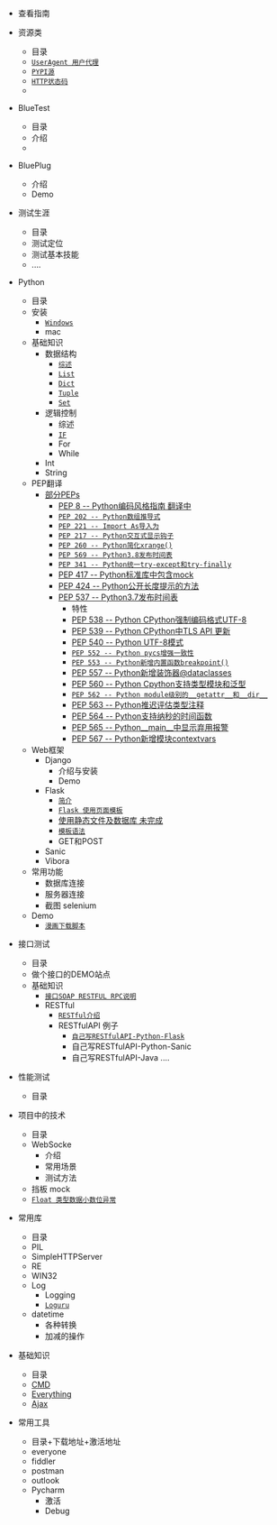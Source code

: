 + 查看指南

+ 资源类
    + 目录
    + [``UserAgent 用户代理``](https://github.com/liufeng3486/Documents/blob/master/HTTP/UserAgent.md)
    + [``PYPI源``](https://github.com/liufeng3486/Documents/blob/master/Python/%E8%B5%84%E6%BA%90/PYPI/PYPI%E6%9B%B4%E6%94%B9%E6%BA%90.md)
    + [``HTTP状态码``](https://github.com/liufeng3486/Documents/blob/master/HTTP/%E7%8A%B6%E6%80%81%E7%A0%81.md)
    +  
+ BlueTest
    + 目录
    + 介绍
    +
+ BluePlug
    + 介绍
    + Demo
+ 测试生涯
    + 目录
    + 测试定位
    + 测试基本技能
    + ....
+ Python
    + 目录
    +  安装 
        + [``Windows``](https://github.com/liufeng3486/Documents/blob/master/Python/python%E5%9F%BA%E7%A1%80/python%E5%AE%89%E8%A3%85.md)
        +  mac
    +  基础知识    
        + 数据结构
            + [``综述``](https://github.com/liufeng3486/Documents/blob/master/Python/python%E5%9F%BA%E7%A1%80/%E6%95%B0%E6%8D%AE%E7%BB%93%E6%9E%84/%E7%BB%BC%E8%BF%B0.md)
            + [``List``](https://github.com/liufeng3486/Documents/blob/master/Python/python%E5%9F%BA%E7%A1%80/%E6%95%B0%E6%8D%AE%E7%BB%93%E6%9E%84/List.md)
            + [``Dict``](https://github.com/liufeng3486/Documents/blob/master/Python/python%E5%9F%BA%E7%A1%80/%E6%95%B0%E6%8D%AE%E7%BB%93%E6%9E%84/Dict.md)
            + [``Tuple``](https://github.com/liufeng3486/Documents/blob/master/Python/python%E5%9F%BA%E7%A1%80/%E6%95%B0%E6%8D%AE%E7%BB%93%E6%9E%84/Tuple.md)
            + [``Set``](https://github.com/liufeng3486/Documents/blob/master/Python/python%E5%9F%BA%E7%A1%80/%E6%95%B0%E6%8D%AE%E7%BB%93%E6%9E%84/Set.md)
        + 逻辑控制
            + 综述
            + [``IF``](https://github.com/liufeng3486/Documents/blob/master/Python/python%E5%9F%BA%E7%A1%80/%E9%80%BB%E8%BE%91%E6%8E%A7%E5%88%B6/IF.md)
            + For
            + While
        + Int
        + String
    + PEP翻译
        + [部分PEPs](https://github.com/liufeng3486/Documents/blob/master/Python/PEPs/%E9%83%A8%E5%88%86PEPs.md)
            + [PEP 8 -- Python编码风格指南  翻译中](https://github.com/liufeng3486/Documents/blob/master/Python/PEPs/P/Python%E7%BC%96%E7%A0%81%E9%A3%8E%E6%A0%BC%E6%8C%87%E5%8D%97.md)
            + [``PEP 202 -- Python数组推导式``](https://github.com/liufeng3486/Documents/blob/master/Python/PEPs/SF/Python%E6%95%B0%E7%BB%84%E6%8E%A8%E5%AF%BC%E5%BC%8F.md)
            + [``PEP 221 -- Import As导入为``](https://github.com/liufeng3486/Documents/blob/master/Python/PEPs/SF/Python%E5%AF%BC%E5%85%A5%E4%B8%BAImport%20As.md)
            + [``PEP 217 -- Python交互式显示钩子``](https://github.com/liufeng3486/Documents/blob/master/Python/PEPs/SF/Python%E4%BA%A4%E4%BA%92%E5%BC%8F%E6%98%BE%E7%A4%BA%E9%92%A9%E5%AD%90.md)
            + [``PEP 260 -- Python简化xrange()``](https://github.com/liufeng3486/Documents/blob/master/Python/PEPs/SF/Python%E7%AE%80%E5%8C%96xrange().md)
            + [``PEP 569 -- Python3.8发布时间表``](https://github.com/liufeng3486/Documents/blob/master/Python/PEPs/I/Python3.8%E5%8F%91%E5%B8%83%E6%97%B6%E9%97%B4%E8%A1%A8.md)
            + [``PEP 341 -- Python统一try-except和try-finally``](https://github.com/liufeng3486/Documents/blob/master/Python/PEPs/SF/Python%E7%BB%9F%E4%B8%80try-except%E5%92%8Ctry-finally.md) 
            + [PEP 417 -- Python标准库中包含mock](https://github.com/liufeng3486/Documents/blob/master/Python/PEPs/SF/Python%E6%A0%87%E5%87%86%E5%BA%93%E4%B8%AD%E5%8C%85%E5%90%ABmock.md) 
            + [PEP 424 -- Python公开长度提示的方法](https://github.com/liufeng3486/Documents/blob/master/Python/PEPs/SF/Python%E5%85%AC%E5%BC%80%E9%95%BF%E5%BA%A6%E6%8F%90%E7%A4%BA%E7%9A%84%E6%96%B9%E6%B3%95.md) 
            + [PEP 537 -- Python3.7发布时间表](https://github.com/liufeng3486/Documents/blob/master/Python/PEPs/I/Python3.7%E5%8F%91%E5%B8%83%E6%97%B6%E9%97%B4%E8%A1%A8.md)
                + 特性
                + [PEP 538 -- Python CPython强制编码格式UTF-8](https://github.com/liufeng3486/Documents/blob/master/Python/PEPs/3.7/Python%20CPython%E5%BC%BA%E5%88%B6%E7%BC%96%E7%A0%81%E6%A0%BC%E5%BC%8FUTF-8.md) 
                + [PEP 539 -- Python CPython中TLS API 更新](https://github.com/liufeng3486/Documents/blob/master/Python/PEPs/3.7/Python%20CPython%E4%B8%ADTLS%20API%20%E6%9B%B4%E6%96%B0.md) 
                + [PEP 540 -- Python UTF-8模式](https://github.com/liufeng3486/Documents/blob/master/Python/PEPs/3.7/Python%20UTF-8%E6%A8%A1%E5%BC%8F.md) 
                + [``PEP 552 -- Python pycs增强一致性``](https://github.com/liufeng3486/Documents/blob/master/Python/PEPs/3.7/Python%20Python%20pycs%E5%A2%9E%E5%BC%BA%E4%B8%80%E8%87%B4%E6%80%A7.md) 
                + [``PEP 553 -- Python新增内置函数breakpoint()``](https://github.com/liufeng3486/Documents/blob/master/Python/PEPs/3.7/Python%20新增内置函数breakpoint().md) 
                + [PEP 557 -- Python新增装饰器@dataclasses](https://github.com/liufeng3486/Documents/blob/master/Python/PEPs/3.7/%E6%96%B0%E5%A2%9E%E8%A3%85%E9%A5%B0%E5%99%A8%40dataclasses.md)
                + [PEP 560 -- Python Cpython支持类型模块和泛型](https://github.com/liufeng3486/Documents/blob/master/Python/PEPs/3.7/Python%20Cpython%E6%94%AF%E6%8C%81%E7%B1%BB%E5%9E%8B%E6%A8%A1%E5%9D%97%E5%92%8C%E6%B3%9B%E5%9E%8B.md) 
                + [``PEP 562 -- Python module级别的__getattr__和__dir__``](https://github.com/liufeng3486/Documents/blob/master/Python/PEPs/3.7/Python%20module%E7%BA%A7%E5%88%AB%E7%9A%84__getattr__%E5%92%8C__dir__.md)
                + [PEP 563 -- Python推迟评估类型注释](https://github.com/liufeng3486/Documents/blob/master/Python/PEPs/3.7/Python%20%E6%8E%A8%E8%BF%9F%E8%AF%84%E4%BC%B0%E7%B1%BB%E5%9E%8B%E6%B3%A8%E9%87%8A.md)
                + [PEP 564 -- Python支持纳秒的时间函数](https://github.com/liufeng3486/Documents/blob/master/Python/PEPs/3.7/Python%20%E6%94%AF%E6%8C%81%E7%BA%B3%E7%A7%92%E7%9A%84%E6%97%B6%E9%97%B4%E5%87%BD%E6%95%B0.md)
                + [PEP 565 -- Python__main__中显示弃用报警](https://github.com/liufeng3486/Documents/blob/master/Python/PEPs/3.7/Python%20__main__%E4%B8%AD%E6%98%BE%E7%A4%BA%E5%BC%83%E7%94%A8%E6%8A%A5%E8%AD%A6.md)
                + [PEP 567 -- Python新增模块contextvars](https://github.com/liufeng3486/Documents/blob/master/Python/PEPs/3.7/Python%E6%96%B0%E5%A2%9E%E6%A8%A1%E5%9D%97contextvars.md)
    +  Web框架
        + Django
            + 介绍与安装
            + Demo
        + Flask
            + [``简介``](https://github.com/liufeng3486/Documents/blob/master/Python/Web%E6%A1%86%E6%9E%B6/Flask/%E7%AE%80%E4%BB%8B.md)
            + [``Flask 使用页面模板``](https://github.com/liufeng3486/Documents/blob/master/Python/Web%E6%A1%86%E6%9E%B6/Flask/Flask%20%E9%A1%B5%E9%9D%A2%E6%A8%A1%E6%9D%BF.md)
            + [使用静态文件及数据库  未完成](https://github.com/liufeng3486/Documents/blob/master/Python/Web%E6%A1%86%E6%9E%B6/Flask/Flask%20%E4%BD%BF%E7%94%A8%E9%9D%99%E6%80%81%E6%96%87%E4%BB%B6%E5%8F%8A%E6%95%B0%E6%8D%AE%E5%BA%93.md)
            + [``模板语法``](https://github.com/liufeng3486/Documents/blob/master/Python/Web%E6%A1%86%E6%9E%B6/Flask/%E6%A8%A1%E6%9D%BF%E8%AF%AD%E6%B3%95.md)
            + GET和POST
        + Sanic
        + Vibora
    +  常用功能
        + 数据库连接
        + 服务器连接
        + 截图 selenium
    +  Demo
        + [``漫画下载脚本``](https://github.com/liufeng3486/Documents/blob/master/Python/Demo/%E6%BC%AB%E7%94%BB%E4%B8%8B%E8%BD%BD%E8%84%9A%E6%9C%AC/test_com_1.py)
+ 接口测试
    + 目录
    + 做个接口的DEMO站点
    + 基础知识
        + [``接口SOAP RESTFUL RPC说明``](https://github.com/liufeng3486/Documents/blob/master/%E6%8E%A5%E5%8F%A3%E6%B5%8B%E8%AF%95/%E5%9F%BA%E7%A1%80%E7%9F%A5%E8%AF%86%E4%BB%8B%E7%BB%8D/%E6%8E%A5%E5%8F%A3SOAP%20RESTFUL%20RPC%E8%AF%B4%E6%98%8E.md)
        + RESTful 
            + [``RESTful介绍``](https://github.com/liufeng3486/Documents/blob/master/%E6%8E%A5%E5%8F%A3%E6%B5%8B%E8%AF%95/%E5%9F%BA%E7%A1%80%E7%9F%A5%E8%AF%86%E4%BB%8B%E7%BB%8D/RestfulAPI.md)
            + RESTfulAPI 例子
                + [``自己写RESTfulAPI-Python-Flask``](https://github.com/liufeng3486/Documents/blob/master/%E6%8E%A5%E5%8F%A3%E6%B5%8B%E8%AF%95/%E5%9F%BA%E7%A1%80%E7%9F%A5%E8%AF%86%E4%BB%8B%E7%BB%8D/%E8%87%AA%E5%B7%B1%E5%86%99RESTfulAPI-Python.md)
                + 自己写RESTfulAPI-Python-Sanic
                + 自己写RESTfulAPI-Java
                ....
+ 性能测试
    + 目录
+ 项目中的技术
    + 目录
    + WebSocke
        + 介绍
        + 常用场景
        + 测试方法
    + 挡板 mock
    + [``Float 类型数据小数位异常``](https://github.com/liufeng3486/Documents/blob/master/%E7%9F%A5%E8%AF%86%E7%82%B9/%E6%B5%AE%E7%82%B9%E6%95%B0%E4%B8%8E%E4%BA%8C%E8%BF%9B%E5%88%B6.md)
+ 常用库
    + 目录
    + PIL
    + SimpleHTTPServer 
    + RE
    + WIN32
    + Log
        + Logging
        + [``Loguru``](https://github.com/liufeng3486/Documents/blob/master/Python/%E5%B8%B8%E7%94%A8%E5%BA%93/loguru.md)
    + datetime
        + 各种转换
        + 加减的操作
+ 基础知识
    + 目录
    +  [CMD](http://cmd)
    +  [Everything](http://everything)
    +  [Ajax](http://)
+ 常用工具
    + 目录+下载地址+激活地址
    +  everyone
    +  fiddler
    + postman
    + outlook
    + Pycharm
        + 激活
        +  Debug
